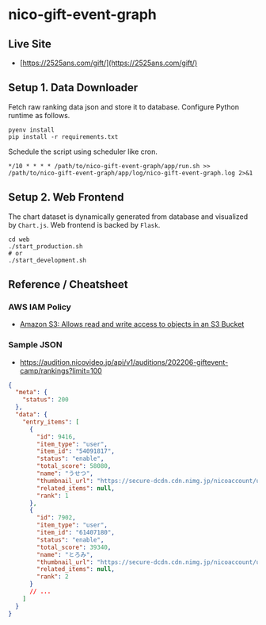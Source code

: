 # nico-gift-event-graph

## Live Site

* [https://2525ans.com/gift/](https://2525ans.com/gift/)

## Setup 1. Data Downloader

Fetch raw ranking data json and store it to database.
Configure Python runtime as follows.

```shell
pyenv install
pip install -r requirements.txt
```

Schedule the script using scheduler like cron.

```
*/10 * * * * /path/to/nico-gift-event-graph/app/run.sh >> /path/to/nico-gift-event-graph/app/log/nico-gift-event-graph.log 2>&1
```

## Setup 2. Web Frontend

The chart dataset is dynamically generated from database and visualized by `Chart.js`.
Web frontend is backed by `Flask`.

```shell
cd web
./start_production.sh
# or
./start_development.sh
```

## Reference / Cheatsheet

### AWS IAM Policy

* [Amazon S3: Allows read and write access to objects in an S3 Bucket](https://docs.aws.amazon.com/IAM/latest/UserGuide/reference_policies_examples_s3_rw-bucket.html)

### Sample JSON

* https://audition.nicovideo.jp/api/v1/auditions/202206-giftevent-camp/rankings?limit=100

```json
{
  "meta": {
    "status": 200
  },
  "data": {
    "entry_items": [
      {
        "id": 9416,
        "item_type": "user",
        "item_id": "54091817",
        "status": "enable",
        "total_score": 58080,
        "name": "うせつ",
        "thumbnail_url": "https://secure-dcdn.cdn.nimg.jp/nicoaccount/usericon/5409/54091817.jpg?1653667157",
        "related_items": null,
        "rank": 1
      },
      {
        "id": 7902,
        "item_type": "user",
        "item_id": "61407180",
        "status": "enable",
        "total_score": 39340,
        "name": "とろみ",
        "thumbnail_url": "https://secure-dcdn.cdn.nimg.jp/nicoaccount/usericon/6140/61407180.jpg?1516790391",
        "related_items": null,
        "rank": 2
      }
      // ...
    ]
  }
}
```